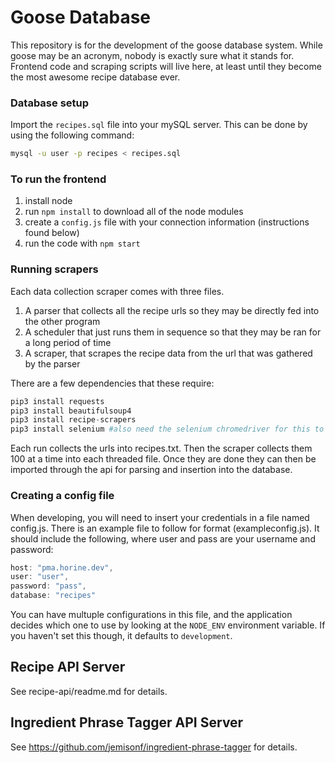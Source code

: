 # Goose Database

This repository is for the development of the goose database system. While goose may be an acronym, nobody is exactly sure what it stands for. Frontend code and scraping scripts will live here, at least until they become the most awesome recipe database ever.

### Database setup
Import the `recipes.sql` file into your mySQL server. This can be done by using the following command:
```bash
mysql -u user -p recipes < recipes.sql  
```

### To run the frontend
1. install node
2. run `npm install` to download all of the node modules
3. create a `config.js` file with your connection information (instructions found below)
3. run the code with `npm start`

### Running scrapers
Each data collection scraper comes with three files. 
1. A parser that collects all the recipe urls so they may be directly fed into the other program
2. A scheduler that just runs them in sequence so that they may be ran for a long period of time
3. A scraper, that scrapes the recipe data from the url that was gathered by the parser

There are a few dependencies that these require:
```python
pip3 install requests
pip3 install beautifulsoup4
pip3 install recipe-scrapers
pip3 install selenium #also need the selenium chromedriver for this to work
```
Each run collects the urls into recipes.txt. Then the scraper collects them 100 at a time into each threaded file. Once they are done they can then be imported through the api for parsing and insertion into the database.
### Creating a config file
When developing, you will need to insert your credentials in a file named config.js. There is an example file to follow for format (exampleconfig.js). It should include the following, where user and pass are your username and password:
```js
host: "pma.horine.dev",
user: "user",
password: "pass",
database: "recipes"
```
You can have multuple configurations in this file, and the application decides which one to use by looking at the `NODE_ENV` environment variable. If you haven't set this though, it defaults to `development`.

## Recipe API Server

See recipe-api/readme.md for details.

## Ingredient Phrase Tagger API Server

See https://github.com/jemisonf/ingredient-phrase-tagger for details.
